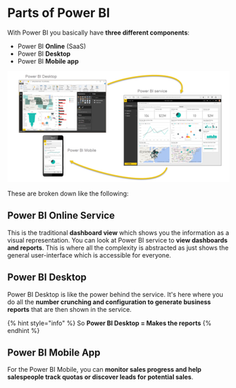 # Parts of Power BI

With Power BI you basically have **three different components**:

* Power BI **Online** \(SaaS\)
* Power BI **Desktop**
* Power BI **Mobile app**

![](../../../.gitbook/assets/image%20%283%29.png)

These are broken down like the following:

## Power BI Online Service

This is the traditional **dashboard view** which shows you the information as a visual representation. You can look at Power BI service to **view dashboards and reports**. This is where all the complexity is abstracted as just shows the general user-interface which is accessible for everyone.

## Power BI Desktop

Power BI Desktop is like the power behind the service. It's here where you do all the **number crunching and configuration to generate business reports** that are then shown in the service.

{% hint style="info" %}
So **Power BI Desktop = Makes the reports**
{% endhint %}

## Power BI Mobile App

For the Power BI Mobile, you can **monitor sales progress and help salespeople track quotas or discover leads for potential sales**. 

